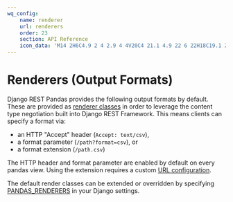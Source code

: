 ```yaml
---
wq_config:
    name: renderer
    url: renderers
    order: 23
    section: API Reference
    icon_data: 'M14 2H6C4.9 2 4 2.9 4 4V20C4 21.1 4.9 22 6 22H18C19.1 22 20 21.1 20 20V8L14 2M18 20H6V4H13V9H18V20M10 19L12 15H9V10H15V15L13 19H10'
---
```


# Renderers (Output Formats)

Django REST Pandas provides the following output formats by default.  These are provided as [renderer classes] in order to leverage the content type negotiation built into Django REST Framework.  This means clients can specify a format via:

 * an HTTP "Accept" header (`Accept: text/csv`),
 * a format parameter (`/path?format=csv`), or
 * a format extension (`/path.csv`)

The HTTP header and format parameter are enabled by default on every pandas view.  Using the extension requires a custom [URL configuration][config].

The default render classes can be extended or overridden by specifying [PANDAS_RENDERERS][config] in your Django settings.

[renderer classes]: http://www.django-rest-framework.org/api-guide/renderers
[config]: ../config.md
